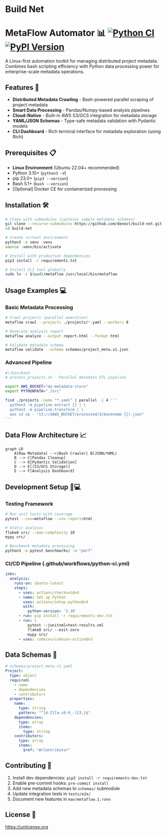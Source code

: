 # Build Net

# MetaFlow Automator 📊 [![Python CI](https://img.shields.io/github/actions/workflow/status/denezt/build-net/python-ci.yml?label=Build&logo=github)](https://github.com/denezt/build-net/actions) [![PyPI Version](https://img.shields.io/pypi/v/metadata-flow?color=blue&logo=pypi)](https://pypi.org/project/metadata-flow/)

A Linux-first automation toolkit for managing distributed project metadata. Combines bash scripting efficiency with Python data processing power for enterprise-scale metadata operations.

## Features 🚀
- **Distributed Metadata Crawling** - Bash-powered parallel scraping of project metadata
- **Smart Data Processing** - Pandas/Numpy-based analysis pipelines
- **Cloud-Native** - Built-in AWS S3/GCS integration for metadata storage
- **YAML/JSON Schemas** - Type-safe metadata validation with Pydantic models
- **CLI Dashboard** - Rich terminal interface for metadata exploration (using Rich)

## Prerequisites 📋
- **Linux Environment** (Ubuntu 22.04+ recommended)
- Python 3.10+ (`python3 -V`)
- pip 23.0+ (`pip3 --version`)
- Bash 5.1+ (`bash --version`)
- [Optional] Docker CE for containerized processing

## Installation 🛠️
```bash
# Clone with submodules (contains sample metadata schemas)
git clone --recurse-submodules https://github.com/denezt/build-net.git
cd build-net

# Create virtual environment
python3 -m venv .venv
source .venv/bin/activate

# Install with production dependencies
pip3 install -r requirements.txt

# Install CLI tool globally
sudo ln -s $(pwd)/metaflow /usr/local/bin/metaflow
```

## Usage Examples 💻

### Basic Metadata Processing
```bash
# Crawl projects (parallel execution)
metaflow crawl --projects ./projects/*.yaml --workers 8

# Generate analysis report
metaflow analyze --output report.html --format html

# Validate metadata schema
metaflow validate --schema schemas/project_meta.v1.json
```

### Advanced Pipeline
```bash
#!/bin/bash
# process_projects.sh - Parallel metadata ETL pipeline

export AWS_BUCKET="my-metadata-store"
export PYTHONPATH="./src"

find ./projects -name "*.yaml" | parallel -j 4 '''
  python3 -m pipeline.extract {} | \
  python3 -m pipeline.transform | \
  aws s3 cp - "s3://$AWS_BUCKET/processed/$(basename {}).json"
'''
```

## Data Flow Architecture 📈
```mermaid
graph LR
    A[Raw Metadata] -->|Bash Crawler| B(JSON/YAML)
    B --> C[Pandas Cleanup]
    C --> D[Pydantic Validation]
    D --> E[(S3/GCS Storage)]
    E --> F[Analysis Dashboard]
```

## Development Setup 🧑💻

### Testing Framework
```bash
# Run unit tests with coverage
pytest --cov=metaflow --cov-report=html

# Static analysis
flake8 src/ --max-complexity 10
mypy src/

# Benchmark metadata processing
python3 -m pytest benchmarks/ -m "perf"
```

### CI/CD Pipeline (.github/workflows/python-ci.yml)
```yaml
jobs:
  analysis:
    runs-on: ubuntu-latest
    steps:
      - uses: actions/checkout@v4
      - name: Set up Python
        uses: actions/setup-python@v4
        with:
          python-version: '3.10'
      - run: pip install -r requirements-dev.txt
      - run: |
          pytest --junitxml=test-results.xml
          flake8 src/ --exit-zero
          mypy src/
      - uses: codecov/codecov-action@v3
```

## Data Schemas 📄
```yaml
# schemas/project_meta.v1.yaml
Project:
  type: object
  required:
    - name
    - dependencies
    - contributors
  properties:
    name:
      type: string
      pattern: "^[A-Z][a-z0-9_-]{3,}$"
    dependencies:
      type: array
      items:
        type: string
    contributors:
      type: array
      items:
        $ref: "#/Contributor"
```

## Contributing 🤝
1. Install dev dependencies: `pip3 install -r requirements-dev.txt`
2. Enable pre-commit hooks: `pre-commit install`
3. Add new metadata schemas to `schemas/` submodule
4. Update integration tests in `tests/e2e/`
5. Document new features in `man/metaflow.1.ronn`

## License 📄
<https://unlicense.org>
